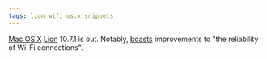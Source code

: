 ```yaml
---
tags: lion wifi os.x snippets
---
```


[Mac OS X](/wiki/Mac_OS_X) [Lion](/wiki/Lion) 10.7.1 is out. Notably, [boasts](http://support.apple.com/kb/HT4764) improvements to "the reliability of Wi-Fi connections".
